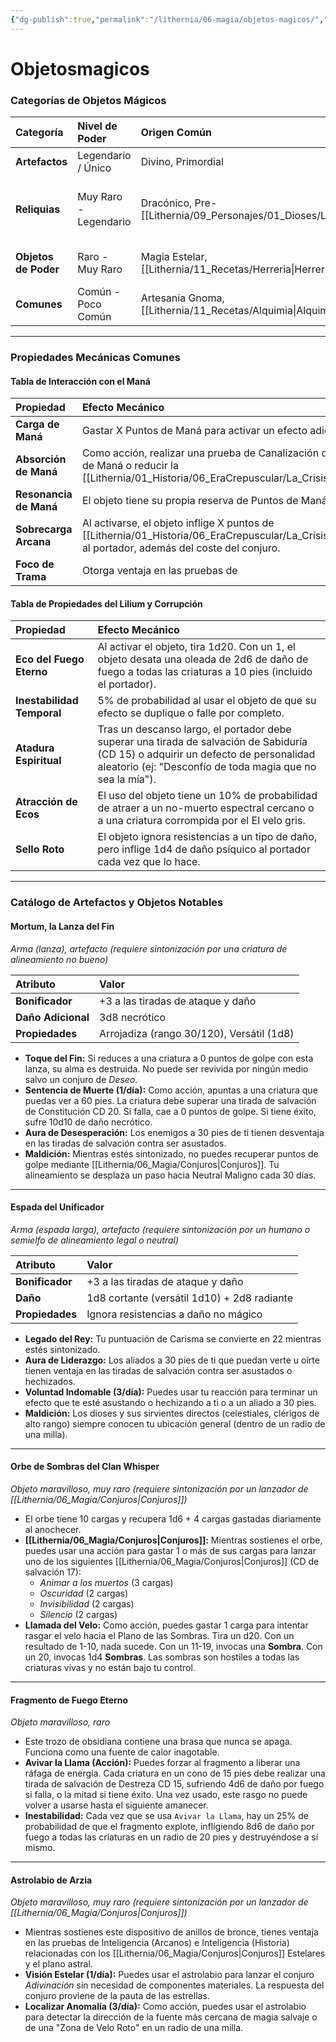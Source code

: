 ```yaml
---
{"dg-publish":true,"permalink":"/lithernia/06-magia/objetos-magicos/","title":"Objetos Mágicos","tags":["lithernia","regla","objetos_magicos"]}
---
```


# Objetosmagicos

### Categorías de Objetos Mágicos

| Categoría | Nivel de Poder | Origen Común | Ejemplos |
| :--- | :--- | :--- | :--- |
| **Artefactos** | Legendario / Único | Divino, Primordial | Lanzas Celestiales, Ojos de un dios, Corazón del [[Lithernia/09_Personajes/01_Dioses/Lilium\|Lilium]] |
| **Reliquias** | Muy Raro - Legendario | Dracónico, Pre-[[Lithernia/09_Personajes/01_Dioses/Lilium\|Lilium]] | Escama de [[Lithernia/09_Personajes/02_Figuras_Historicas/Ignis\|Ignis]], Talismán de [[Lithernia/09_Personajes/02_Figuras_Historicas/Fidriel\|Fidriel]], Corona del Primer Rey |
| **Objetos de Poder** | Raro - Muy Raro | Magia Estelar, [[Lithernia/11_Recetas/Herreria\|Herreria]] Enana | Astrolabio de [[Lithernia/09_Personajes/01_Dioses/Arzia\|Arzia]], Hacha Rúnica de [[Lithernia/02_Reinos/Valtoria\|Valtoria]], Orbe de Sombras |
| **Comunes** | Común - Poco Común | Artesanía Gnoma, [[Lithernia/11_Recetas/Alquimia\|Alquimia]] | Pociones de Maná, Flechas de Rastreo, Juguetes de Manitas |

---

### Propiedades Mecánicas Comunes

#### Tabla de Interacción con el Maná

| Propiedad | Efecto Mecánico |
| :--- | :--- |
| **Carga de Maná** | Gastar X Puntos de Maná para activar un efecto adicional o aumentar la CD de salvación del objeto en +Y. |
| **Absorción de Maná** | Como acción, realizar una prueba de Canalización de Maná (CD definida por el objeto) para recuperar Puntos de Maná o reducir la [[Lithernia/01_Historia/06_EraCrepuscular/La_Crisis_de_la_Fatiga_de_Maná\|La_Crisis_de_la_Fatiga_de_Maná]]. |
| **Resonancia de Maná** | El objeto tiene su propia reserva de Puntos de Maná que puede ser usada por el portador sintonizado. |
| **Sobrecarga Arcana** | Al activarse, el objeto inflige X puntos de [[Lithernia/01_Historia/06_EraCrepuscular/La_Crisis_de_la_Fatiga_de_Maná\|La_Crisis_de_la_Fatiga_de_Maná]] al portador, además del coste del conjuro. |
| **Foco de Trama** | Otorga ventaja en las pruebas de | **Vínculo con Círculo** | El objeto funciona como un Círculos de Invocación Menor/Intermedio portátil para un tipo de conjuro específico (ej: Fuego, Abjuración). |

#### Tabla de Propiedades del Lilium y Corrupción

| Propiedad | Efecto Mecánico |
| :--- | :--- |
| **Eco del Fuego Eterno** | Al activar el objeto, tira 1d20. Con un 1, el objeto desata una oleada de 2d6 de daño de fuego a todas las criaturas a 10 pies (incluido el portador). |
| **Inestabilidad Temporal** | 5% de probabilidad al usar el objeto de que su efecto se duplique o falle por completo. |
| **Atadura Espiritual** | Tras un descanso largo, el portador debe superar una tirada de salvación de Sabiduría (CD 15) o adquirir un defecto de personalidad aleatorio (ej: "Desconfío de toda magia que no sea la mía"). |
| **Atracción de Ecos** | El uso del objeto tiene un 10% de probabilidad de atraer a un no-muerto espectral cercano o a una criatura corrompida por el El velo gris. |
| **Sello Roto** | El objeto ignora resistencias a un tipo de daño, pero inflige 1d4 de daño psíquico al portador cada vez que lo hace. |

---

### Catálogo de Artefactos y Objetos Notables

#### Mortum, la Lanza del Fin
*Arma (lanza), artefacto (requiere sintonización por una criatura de alineamiento no bueno)*

| Atributo | Valor |
| :--- | :--- |
| **Bonificador** | +3 a las tiradas de ataque y daño |
| **Daño Adicional** | 3d8 necrótico |
| **Propiedades** | Arrojadiza (rango 30/120), Versátil (1d8) |

- **Toque del Fin:** Si reduces a una criatura a 0 puntos de golpe con esta lanza, su alma es destruida. No puede ser revivida por ningún medio salvo un conjuro de *Deseo*.
- **Sentencia de Muerte (1/día):** Como acción, apuntas a una criatura que puedas ver a 60 pies. La criatura debe superar una tirada de salvación de Constitución CD 20. Si falla, cae a 0 puntos de golpe. Si tiene éxito, sufre 10d10 de daño necrótico.
- **Aura de Desesperación:** Los enemigos a 30 pies de ti tienen desventaja en las tiradas de salvación contra ser asustados.
- **Maldición:** Mientras estés sintonizado, no puedes recuperar puntos de golpe mediante [[Lithernia/06_Magia/Conjuros\|Conjuros]]. Tu alineamiento se desplaza un paso hacia Neutral Maligno cada 30 días.

---

#### Espada del Unificador
*Arma (espada larga), artefacto (requiere sintonización por un humano o semielfo de alineamiento legal o neutral)*

| Atributo | Valor |
| :--- | :--- |
| **Bonificador** | +3 a las tiradas de ataque y daño |
| **Daño** | 1d8 cortante (versátil 1d10) + 2d8 radiante |
| **Propiedades** | Ignora resistencias a daño no mágico |

- **Legado del Rey:** Tu puntuación de Carisma se convierte en 22 mientras estés sintonizado.
- **Aura de Liderazgo:** Los aliados a 30 pies de ti que puedan verte u oírte tienen ventaja en las tiradas de salvación contra ser asustados o hechizados.
- **Voluntad Indomable (3/día):** Puedes usar tu reacción para terminar un efecto que te esté asustando o hechizando a ti o a un aliado a 30 pies.
- **Maldición:** Los dioses y sus sirvientes directos (celestiales, clérigos de alto rango) siempre conocen tu ubicación general (dentro de un radio de una milla).

---

#### Orbe de Sombras del Clan Whisper
*Objeto maravilloso, muy raro (requiere sintonización por un lanzador de [[Lithernia/06_Magia/Conjuros\|Conjuros]])*

- El orbe tiene 10 cargas y recupera 1d6 + 4 cargas gastadas diariamente al anochecer.
- **[[Lithernia/06_Magia/Conjuros\|Conjuros]]:** Mientras sostienes el orbe, puedes usar una acción para gastar 1 o más de sus cargas para lanzar uno de los siguientes [[Lithernia/06_Magia/Conjuros\|Conjuros]] (CD de salvación 17):
  - *Animar a los muertos* (3 cargas)
  - *Oscuridad* (2 cargas)
  - *Invisibilidad* (2 cargas)
  - *Silencio* (2 cargas)
- **Llamada del Velo:** Como acción, puedes gastar 1 carga para intentar rasgar el velo hacia el Plano de las Sombras. Tira un d20. Con un resultado de 1-10, nada sucede. Con un 11-19, invocas una **Sombra**. Con un 20, invocas 1d4 **Sombras**. Las sombras son hostiles a todas las criaturas vivas y no están bajo tu control.

---

#### Fragmento de Fuego Eterno
*Objeto maravilloso, raro*

- Este trozo de obsidiana contiene una brasa que nunca se apaga. Funciona como una fuente de calor inagotable.
- **Avivar la Llama (Acción):** Puedes forzar al fragmento a liberar una ráfaga de energía. Cada criatura en un cono de 15 pies debe realizar una tirada de salvación de Destreza CD 15, sufriendo 4d6 de daño por fuego si falla, o la mitad si tiene éxito. Una vez usado, este rasgo no puede volver a usarse hasta el siguiente amanecer.
- **Inestabilidad:** Cada vez que se usa `Avivar la Llama`, hay un 25% de probabilidad de que el fragmento explote, infligiendo 8d6 de daño por fuego a todas las criaturas en un radio de 20 pies y destruyéndose a sí mismo.

---
#### Astrolabio de Arzia
*Objeto maravilloso, muy raro (requiere sintonización por un lanzador de [[Lithernia/06_Magia/Conjuros\|Conjuros]])*

- Mientras sostienes este dispositivo de anillos de bronce, tienes ventaja en las pruebas de Inteligencia (Arcanos) e Inteligencia (Historia) relacionadas con los [[Lithernia/06_Magia/Conjuros\|Conjuros]] Estelares y el plano astral.
- **Visión Estelar (1/día):** Puedes usar el astrolabio para lanzar el conjuro *Adivinación* sin necesidad de componentes materiales. La respuesta del conjuro proviene de la pauta de las estrellas.
- **Localizar Anomalía (3/día):** Como acción, puedes usar el astrolabio para detectar la dirección de la fuente más cercana de magia salvaje o de una "Zona de Velo Roto" en un radio de una milla.